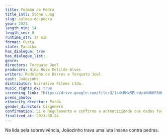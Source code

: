 ```yaml
---
title: Pulmão de Pedra
title_intl: Stone Lung
slug: pulmao-de-pedra
year: 2023
length_min: 14
length_sec: 0
runtime_str: 14 min
format: Curta
state: Paraíba
has_dialogue: true
has_dialogue_list: 
genre: 
directors: Torquato Joel
producers: Nina Rosa Metilde Alves
writers: Rodolpho de Barros e Torquato Joel
cast: Joãozinho
distributor: Narrativa Filmes Ltda.
music_rights_ok: true
screening_link: "https://drive.google.com/file/d/1s4tBMx5ELeUyiNU66P2HOQnhd5tim6sR/view"
press_photo: 
ethnicity_director: Parda
gender_director: Cisgênero
confirmation: Li o Regulamento e confirmo a autenticidade dos dados fornecido nesta ficha de inscrição.
finalized_at: 2023-08-24
---
```


Na lida pela sobrevivência, Joãozinho trava uma luta insana contra pedras.
